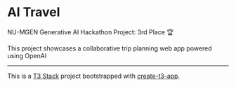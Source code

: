 # AI Travel

NU-MGEN Generative AI Hackathon Project: 3rd Place 🏆

This project showcases a collaborative trip planning web app powered using OpenAI

---

This is a [T3 Stack](https://create.t3.gg/) project bootstrapped with [create-t3-app](./README.t3.md).
